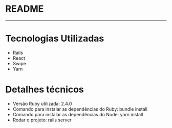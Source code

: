 # README

-----------------------

# Tecnologias Utilizadas

* Rails
* React
* Swipe
* Yarn

# Detalhes técnicos

* Versão Ruby utilizada: 2.4.0
* Comando para instalar as dependências do Ruby: bundle install
* Comando para instalar as dependências do Node: yarn install
* Rodar o projeto: rails server
